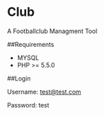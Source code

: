 Club
===

A Footballclub Managment Tool

##Requirements
- MYSQL
- PHP >= 5.5.0

##Login

Username: test@test.com

Password: test
